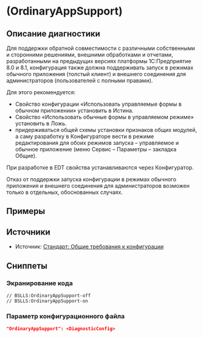 # <Diagnostic name> (OrdinaryAppSupport)

<Metadata>

## <Params>

<!-- Блоки выше заполняются автоматически, не трогать -->
## Описание диагностики
<!-- Описание диагностики заполняется вручную. Необходимо понятным языком описать смысл и схему работу -->
Для поддержки обратной совместимости с различными собственными и сторонними решениями, внешними обработками и отчетами, 
разработанными на предыдущих версиях платформы 1С:Предприятие 8.0 и 8.1, конфигурация также должна поддерживать запуск 
в режимах обычного приложения (толстый клиент) и внешнего соединения для администраторов (пользователей с полными правами). 

Для этого рекомендуется:

* Свойство конфигурации «Использовать управляемые формы в обычном приложении» установить в Истина.
* Свойство «Использовать обычные формы в управляемом режиме» установить в Ложь.
* придерживаться общей схемы установки признаков общих модулей, а саму разработку в Конфигураторе вести в режиме 
редактирования для обоих режимов запуска – управляемое и обычное приложение (меню Сервис – Параметры – закладка Общие).

При разработке в EDT свойства устанавливаются через Конфигуратор.

Отказ от поддержки запуска конфигурации в режимах обычного приложения и внешнего соединения для администраторов возможен 
только в отдельных, обоснованных случаях.

## Примеры
<!-- В данном разделе приводятся примеры, на которые диагностика срабатывает, а также можно привести пример, как можно исправить ситуацию -->

## Источники
<!-- Необходимо указывать ссылки на все источники, из которых почерпнута информация для создания диагностики -->

* Источник: [Стандарт: Общие требования к конфигурации](https://its.1c.ru/db/v8std#content:467:hdoc)

## Сниппеты
<!-- Блоки ниже заполняются автоматически, не трогать -->

### Экранирование кода

```bsl
// BSLLS:OrdinaryAppSupport-off
// BSLLS:OrdinaryAppSupport-on
```

### Параметр конфигурационного файла

```json
"OrdinaryAppSupport": <DiagnosticConfig>
```